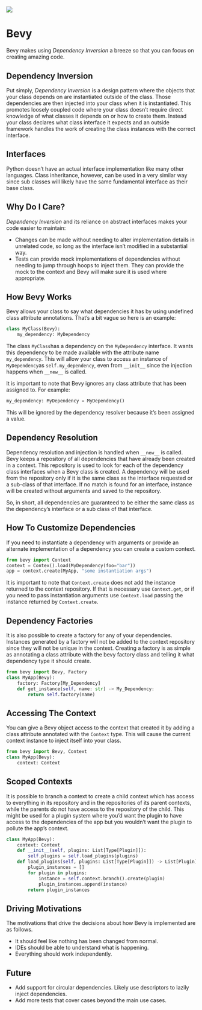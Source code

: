 # <img src=“./res/icon.svg” width=“128px” align=“right” />

# Bevy
Bevy makes using *Dependency Inversion* a breeze so that you can focus on creating amazing code.

## Dependency Inversion
Put simply, *Dependency Inversion* is a design pattern where the objects that your class depends on are instantiated outside of the class. Those dependencies are then injected into your class when it is instantiated.
This promotes loosely coupled code where your class doesn’t require direct knowledge of what classes it depends on or how to create them. Instead your class declares what class interface it expects and an outside framework handles the work of creating the class instances with the correct interface.
## Interfaces
Python doesn’t have an actual interface implementation like many other languages. Class inheritance, however, can be used in a very similar way since sub classes will likely have the same fundamental interface as their base class. 
## Why Do I Care?
*Dependency Inversion* and its reliance on abstract interfaces makes your code easier to maintain:
- Changes can be made without needing to alter implementation details in unrelated code, so long as the interface isn’t modified in a substantial way.
- Tests can provide mock implementations of dependencies without needing to jump through hoops to inject them. They can provide the mock to the context and Bevy will make sure it is used where appropriate.
## How Bevy Works
Bevy allows your class to say what dependencies it has by using undefined class attribute annotations. That’s a bit vague so here is an example:
```py
class MyClass(Bevy):
    my_dependency: MyDependency
```
The class `MyClass`has a dependency on the `MyDependency` interface. It wants this dependency to be made available with the attribute name `my_dependency`. This will allow your class to access an instance of `MyDependency`as `self.my_dependency`, even from `__init__` since the injection happens when `__new__` is called.

It is important to note that Bevy ignores any class attribute that has been assigned to. For example:
```py
my_dependency: MyDependency = MyDependency()
```
This will be ignored by the dependency resolver because it’s been assigned a value.
## Dependency Resolution
Dependency resolution and injection is handled when `__new__` is called. Bevy keeps a repository of all dependencies that have already been created in a context. This repository is used to look for each of the dependency class interfaces when a Bevy class is created. A dependency will be used from the repository only if it is the same class as the interface requested or a sub-class of that interface. If no match is found for an interface, instance will be created without arguments and saved to the repository.

So, in short, all dependencies are guaranteed to be either the same class as the dependency’s interface or a sub class of that interface.
## How To Customize Dependencies
If you need to instantiate a dependency with arguments or provide an alternate implementation of a dependency you can create a custom context.
```py
from bevy import Context
context = Contex().load(MyDependency(foo="bar"))
app = context.create(MyApp, "some instantiation args")
```
It is important to note that `Context.create` does not add the instance returned to the context repository. If that is necessary use `Context.get`, or if you need to pass instantiation arguments use `Context.load` passing the instance returned by `Context.create`.
## Dependency Factories
It is also possible to create a factory for any of your dependencies. Instances generated by a factory will not be added to the context repository since they will not be unique in the context. Creating a factory is as simple as annotating a class attribute with the bevy factory class and telling it what dependency type it should create.
```py
from bevy import Bevy, Factory
class MyApp(Bevy):
    factory: Factory[My_Dependency]
    def get_instance(self, name: str) -> My_Dependency:
        return self.factory(name)
```
## Accessing The Context
You can give a Bevy object access to the context that created it by adding a class attribute annotated with the `Context` type. This will cause the current context instance to inject itself into your class.
```py
from bevy import Bevy, Context
class MyApp(Bevy):
    context: Context
```
## Scoped Contexts
It is possible to branch a context to create a child context which has access to everything in its repository and in the repositories of its parent contexts, while the parents do not have access to the repository of the child. This might be used for a plugin system where you’d want the plugin to have access to the dependencies of the app but you wouldn’t want the plugin to pollute the app’s context.
```py
class MyApp(Bevy):
    context: Context
    def __init__(self, plugins: List[Type[Plugin]]):
        self.plugins = self.load_plugins(plugins)
    def load_plugins(self, plugins: List[Type[Plugin]]) -> List[Plugin]:
        plugin_instances = []
        for plugin in plugins:
            instance = self.context.branch().create(plugin)
            plugin_instances.append(instance)
        return plugin_instances
```
## Driving Motivations
The motivations that drive the decisions about how Bevy is implemented are as follows.
- It should feel like nothing has been changed from normal.
- IDEs should be able to understand what is happening.
- Everything should work independently.
## Future
- Add support for circular dependencies. Likely use descriptors to lazily inject dependencies.
- Add more tests that cover cases beyond the main use cases.
